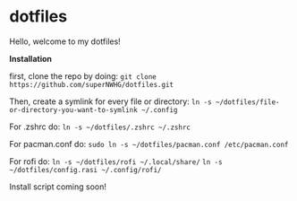 # dotfiles
Hello, welcome to my dotfiles!


**Installation**

first, clone the repo by doing:
```git clone https://github.com/superNWHG/dotfiles.git```

Then, create a symlink for every file or directory:
````ln -s ~/dotfiles/file-or-directory-you-want-to-symlink ~/.config````

For .zshrc do:
```ln -s ~/dotfiles/.zshrc ~/.zshrc```

For pacman.conf do:
```sudo ln -s ~/dotfiles/pacman.conf /etc/pacman.conf```

For rofi do:
```ln -s ~/dotfiles/rofi ~/.local/share/```
```ln -s ~/dotfiles/config.rasi ~/.config/rofi/```

Install script coming soon!

